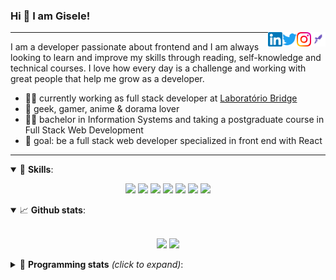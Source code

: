 <h3>Hi 👋 I am Gisele!</h3>

<a href="https://app.rocketseat.com.br/me/gisabernardess/" target="_blank" rel="nofollow"><img align="right" width="23rem" src="https://github.com/gisabernardess/gisabernardess/blob/master/assets/rocketseat.png?raw=true" alt="Rocketseat: @gisabernardess"/></a>
<a href="https://www.instagram.com/gisabernardess/" target="_blank" rel="nofollow"><img align="right" width="23rem" src="https://github.com/gisabernardess/gisabernardess/blob/master/assets/instagram.png?raw=true" alt="Instagram: @gisabernardess"/></a>
<a href="https://twitter.com/gisabernardess/" target="_blank" rel="nofollow"><img align="right" width="23rem" src="https://github.com/gisabernardess/gisabernardess/blob/master/assets/twitter.png?raw=true" alt="Twitter: @gisabernardess"/></a>
<a href="https://www.linkedin.com/in/gisabernardess/" target="_blank" rel="nofollow"><img align="right" width="23rem" src="https://github.com/gisabernardess/gisabernardess/blob/master/assets/linkedin.png?raw=true" alt="LinkedIn: @gisabernardess"/></a>

---

I am a developer passionate about frontend and I am always looking to learn and improve my skills through reading, self-knowledge and technical courses. I love how every day is a challenge and working with great people that help me grow as a developer.

- 👩‍💻 currently working as full stack developer at <a href="https://bridge.ufsc.br/" rel="nofollow">Laboratório Bridge</a>
- 💜 geek, gamer, anime & dorama lover
- 👩‍🎓 bachelor in Information Systems and taking a postgraduate course in Full Stack Web Development
- 🎯 goal: be a full stack web developer specialized in front end with React

---

<details open>
  <summary>🚀 <b>Skills</b>:</summary>

<p align="center">
  <img src="https://img.shields.io/badge/html-%23E34F26.svg?&style=for-the-badge&logo=html5&logoColor=white"/>
  <img src="https://img.shields.io/badge/css-%231572B6.svg?&style=for-the-badge&logo=css3&logoColor=white"/>
  <img src="https://img.shields.io/badge/javascript-%23F7DF1E.svg?&style=for-the-badge&logo=javascript&logoColor=white"/>
  <img src="https://img.shields.io/badge/typescript-%23007ACC.svg?&style=for-the-badge&logo=typescript&logoColor=white"/>
  <img src="https://img.shields.io/badge/react-%2361DAFB.svg?&style=for-the-badge&logo=react&logoColor=white"/>
  <img src="https://img.shields.io/badge/nodejs-%23339933.svg?&style=for-the-badge&logo=node.js&logoColor=white"/>
  <img src="https://img.shields.io/badge/git-%23F05033.svg?&style=for-the-badge&logo=git&logoColor=white"/>
</p>

</details>

<details open>
  <summary>📈 <b>Github stats</b>:</summary>
  <br>
  <p align="center">
  <img src="https://github-readme-stats.vercel.app/api?username=gisabernardess&show_icons=true&include_all_commits=true&count_private=true&&hide=issues&theme=radical"/>
  <img src="https://github-readme-stats.vercel.app/api/top-langs/?username=gisabernardess&layout=compact&theme=tokyonight">
  </p>

</details>

<details>
  <summary>🤖 <b>Programming stats</b> <em>(click to expand)</em>:</summary>
  <br/>

  <!--START_SECTION:waka-->
![Profile Views](http://img.shields.io/badge/Profile%20Views-46-blue)

![Lines of code](https://img.shields.io/badge/From%20Hello%20World%20I%27ve%20Written-992671%20lines%20of%20code-blue)

**🐱 My Github Data** 

> 🏆 375 Contributions in the Year 2020
 > 
> 📦 47.2 kB Used in Github's Storage 
 > 
> 💼 Opted to Hire
 > 
> 📜 24 Public Repositories
 > 
> 🔑 0 Private Repository 
 > 
**I'm an Early 🐤** 

```text
🌞 Morning    66 commits     █████░░░░░░░░░░░░░░░░░░░░   21.02% 
🌆 Daytime    143 commits    ███████████░░░░░░░░░░░░░░   45.54% 
🌃 Evening    103 commits    ████████░░░░░░░░░░░░░░░░░   32.8% 
🌙 Night      2 commits      ░░░░░░░░░░░░░░░░░░░░░░░░░   0.64%

```
📅 **I'm Most Productive on Wednesday** 

```text
Monday       45 commits     ███░░░░░░░░░░░░░░░░░░░░░░   14.33% 
Tuesday      44 commits     ███░░░░░░░░░░░░░░░░░░░░░░   14.01% 
Wednesday    64 commits     █████░░░░░░░░░░░░░░░░░░░░   20.38% 
Thursday     32 commits     ██░░░░░░░░░░░░░░░░░░░░░░░   10.19% 
Friday       29 commits     ██░░░░░░░░░░░░░░░░░░░░░░░   9.24% 
Saturday     52 commits     ████░░░░░░░░░░░░░░░░░░░░░   16.56% 
Sunday       48 commits     ███░░░░░░░░░░░░░░░░░░░░░░   15.29%

```


📊 **This Week I Spent My Time On** 

```text
💬 Programming Languages: 
TypeScript               13 hrs 45 mins      █████████████████████░░░░   85.26% 
XML                      1 hr 11 mins        █░░░░░░░░░░░░░░░░░░░░░░░░   7.42% 
Kotlin                   53 mins             █░░░░░░░░░░░░░░░░░░░░░░░░   5.56% 
Other                    7 mins              ░░░░░░░░░░░░░░░░░░░░░░░░░   0.8% 
JSON                     7 mins              ░░░░░░░░░░░░░░░░░░░░░░░░░   0.75%

🔥 Editors: 
VS Code                  14 hrs              █████████████████████░░░░   86.82% 
IntelliJ                 2 hrs 7 mins        ███░░░░░░░░░░░░░░░░░░░░░░   13.18%

💻 Operating System: 
Linux                    16 hrs 8 mins       █████████████████████████   100.0%

```

**I Mostly Code in JavaScript** 

```text
JavaScript               15 repos            ███████████░░░░░░░░░░░░░░   46.88% 
Java                     7 repos             █████░░░░░░░░░░░░░░░░░░░░   21.88% 
TeX                      4 repos             ███░░░░░░░░░░░░░░░░░░░░░░   12.5% 
TypeScript               3 repos             ██░░░░░░░░░░░░░░░░░░░░░░░   9.38% 
HTML                     2 repos             █░░░░░░░░░░░░░░░░░░░░░░░░   6.25%

```


**Timeline**

![Chart not found](https://github.com/gisabernardess/gisabernardess/blob/master/charts/bar_graph.png) 


<!--END_SECTION:waka-->
</details>

